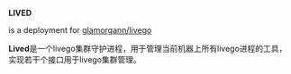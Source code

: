 **LIVED**


is a deployment for [glamorgann/livego](https://github.com/Glamorgann/livego)


**Lived**是一个livego集群守护进程，用于管理当前机器上所有livego进程的工具，实现若干个接口用于livego集群管理。